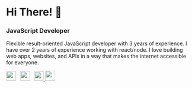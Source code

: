 # Hi There! 👋

### JavaScript Developer

Flexible result-oriented JavaScript developer with 3 years of experience. I have over 2 years of experience working with react/node. I love building web apps, websites, and APIs in a way that makes the internet accessible for everyone.

<p>
<a href="https://www.linkedin.com/in/al-amin-yusuf-2a9b1518b/"><img height="26" src="https://img.shields.io/badge/linkedin-%230077B5.svg?&style=for-the-badge&logo=linkedin&logoColor=white"></a>&nbsp;&nbsp;
<a href="https://dev.to/alamin__yusuf"><img height="26" src="https://img.shields.io/badge/dev.to-0A0A0A?style=for-the-badge&logo=dev.to&logoColor=white" alt=""></a>&nbsp;&nbsp;
<a href="https://twitter.com/alamin__yusuf"><img height="25" src="https://img.shields.io/badge/twitter-%231DA1F2.svg?&style=for-the-badge&logo=twitter&logoColor=white">
 <a href="mailto:alaminyusuf131@gmail.com"><img height="27" src="https://img.shields.io/badge/Email-%230077B5.svg?&style=for-the-badge&logo=gmail" alt=""></a>

</p
